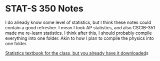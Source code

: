 # STAT-S 350 Notes

I do already know some level of statistics, but I think these notes could contain a good refresher. I mean I took AP statistics, and also CSCIB-351 made me re-learn statistics. I think after this, I should probably compile everything into one folder. Akin to how I plan to compile the physics into one folder.

[Statistics textbook for the class, but you already have it downloaded](https://ebookcentral.proquest.com/lib/iub-ebooks/detail.action?docID=1633723)s